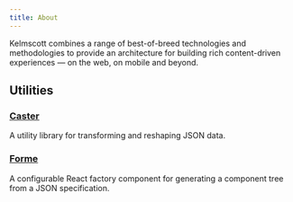 ```yaml
---
title: About
---
```


Kelmscott combines a range of best-of-breed technologies and methodologies to provide an architecture for building rich content-driven experiences — on the web, on mobile and beyond. 

## Utilities

### [Caster](caster/index)

A utility library for transforming and reshaping JSON data.

### [Forme](forme/index)

A configurable React factory component for generating a component tree from a JSON specification.